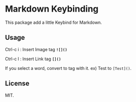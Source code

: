# Markdown Keybinding

This package add a little Keybind for Markdown.

## Usage

Ctrl-c i
: Insert Image tag **`![]()`**

Ctrl-c l
: Insert Link tag **`[]()`**

If you select a word, convert to tag with it. ex) Test to `[Test]()`.

## License

MIT.
